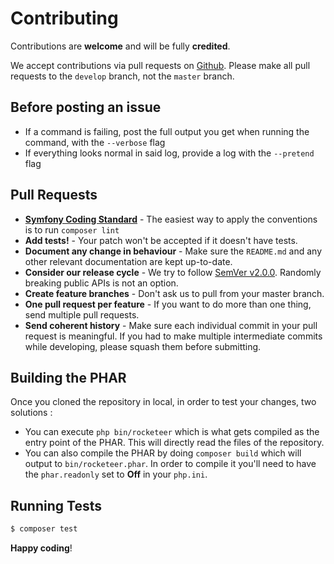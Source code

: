 # Contributing

Contributions are **welcome** and will be fully **credited**.

We accept contributions via pull requests on [Github].
Please make all pull requests to the `develop` branch, not the `master` branch.

## Before posting an issue

- If a command is failing, post the full output you get when running the command, with the `--verbose` flag
- If everything looks normal in said log, provide a log with the `--pretend` flag

## Pull Requests

- **[Symfony Coding Standard]** - The easiest way to apply the conventions is to run `composer lint`
- **Add tests!** - Your patch won't be accepted if it doesn't have tests.
- **Document any change in behaviour** - Make sure the `README.md` and any other relevant documentation are kept up-to-date.
- **Consider our release cycle** - We try to follow [SemVer v2.0.0](http://semver.org/). Randomly breaking public APIs is not an option.
- **Create feature branches** - Don't ask us to pull from your master branch.
- **One pull request per feature** - If you want to do more than one thing, send multiple pull requests.
- **Send coherent history** - Make sure each individual commit in your pull request is meaningful. If you had to make multiple intermediate commits while developing, please squash them before submitting.

## Building the PHAR

Once you cloned the repository in local, in order to test your changes, two solutions :

- You can execute `php bin/rocketeer` which is what gets compiled as the entry point of the PHAR. This will directly read the files of the repository.
- You can also compile the PHAR by doing `composer build` which will output to `bin/rocketeer.phar`. In order to compile it you'll need to have the `phar.readonly` set to **Off** in your `php.ini`.

## Running Tests

``` bash
$ composer test
```

**Happy coding**!

[Github]: https://github.com/rocketeers/rocketeer
[Symfony Coding Standard]: http://symfony.com/doc/current/contributing/code/standards.html
